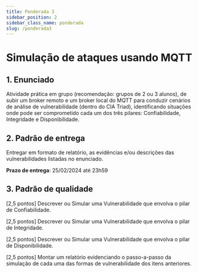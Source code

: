 ```yaml
---
title: Ponderada 3
sidebar_position: 2
sidebar_class_name: ponderada
slug: /ponderada3
---
```


# Simulação de ataques usando MQTT

## 1. Enunciado

Atividade prática em grupo (recomendação: grupos de 2 ou 3 alunos), de subir um
broker remoto e um broker local do MQTT para conduzir cenários de análise de
vulnerabilidade (dentro do CIA Triad), identificando situações onde pode ser
comprometido cada um dos três pilares: Confiabilidade, Integridade e
Disponibilidade.

## 2. Padrão de entrega

Entregar em formato de relatório, as evidências e/ou descrições das
vulnerabilidades listadas no enunciado.

**Prazo de entrega**: 25/02/2024 até 23h59

## 3. Padrão de qualidade

[2,5 pontos] Descrever ou Simular uma Vulnerabilidade que envolva o pilar de
Confiabilidade.

[2,5 pontos] Descrever ou Simular uma Vulnerabilidade que envolva o pilar de
Integridade.

[2,5 pontos] Descrever ou Simular uma Vulnerabilidade que envolva o pilar de
Disponibilidade.

[2,5 pontos] Montar um relatório evidenciando o passo-a-passo da simulação de
cada uma das formas de vulnerabilidade dos itens anteriores.

